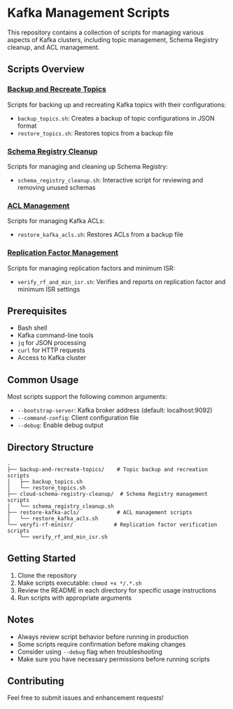 # Kafka Management Scripts

This repository contains a collection of scripts for managing various aspects of Kafka clusters, including topic management, Schema Registry cleanup, and ACL management.

## Scripts Overview

### [Backup and Recreate Topics](./backup-and-recreate-topics/)
Scripts for backing up and recreating Kafka topics with their configurations:
- `backup_topics.sh`: Creates a backup of topic configurations in JSON format
- `restore_topics.sh`: Restores topics from a backup file

### [Schema Registry Cleanup](./cloud-schema-registry-cleanup/)
Scripts for managing and cleaning up Schema Registry:
- `schema_registry_cleanup.sh`: Interactive script for reviewing and removing unused schemas

### [ACL Management](./restore-kafka-acls/)
Scripts for managing Kafka ACLs:
- `restore_kafka_acls.sh`: Restores ACLs from a backup file

### [Replication Factor Management](./veryfi-rf-minisr/)
Scripts for managing replication factors and minimum ISR:
- `verify_rf_and_min_isr.sh`: Verifies and reports on replication factor and minimum ISR settings

## Prerequisites

- Bash shell
- Kafka command-line tools
- `jq` for JSON processing
- `curl` for HTTP requests
- Access to Kafka cluster

## Common Usage

Most scripts support the following common arguments:
- `--bootstrap-server`: Kafka broker address (default: localhost:9092)
- `--command-config`: Client configuration file
- `--debug`: Enable debug output

## Directory Structure

```
.
├── backup-and-recreate-topics/    # Topic backup and recreation scripts
│   ├── backup_topics.sh
│   └── restore_topics.sh
├── cloud-schema-registry-cleanup/  # Schema Registry management scripts
│   └── schema_registry_cleanup.sh
├── restore-kafka-acls/            # ACL management scripts
│   └── restore_kafka_acls.sh
└── veryfi-rf-minisr/             # Replication factor verification scripts
    └── verify_rf_and_min_isr.sh
```

## Getting Started

1. Clone the repository
2. Make scripts executable: `chmod +x */.*.sh`
3. Review the README in each directory for specific usage instructions
4. Run scripts with appropriate arguments

## Notes

- Always review script behavior before running in production
- Some scripts require confirmation before making changes
- Consider using `--debug` flag when troubleshooting
- Make sure you have necessary permissions before running scripts

## Contributing

Feel free to submit issues and enhancement requests! 